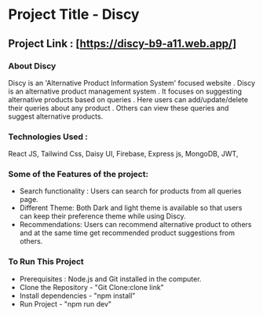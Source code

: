 # Project Title - Discy
## Project Link : [https://discy-b9-a11.web.app/]


### About Discy

Discy is an 'Alternative Product Information System' focused website . Discy is an alternative product management system . It focuses on suggesting alternative products based on queries . Here users can add/update/delete their queries about any product . Others can view these queries and suggest alternative products. 

### Technologies Used :

React JS, Tailwind Css, Daisy UI, Firebase, Express js, MongoDB, JWT, 

### Some of the Features of the project:
- Search functionality : Users can search for products from all queries page. 
- Different Theme: Both Dark and light theme is available so that users can keep their preference theme while using Discy. 
- Recommendations: Users can recommend alternative product to others and at the same time get recommended product suggestions from others. 

### To Run This Project

- Prerequisites : Node.js and Git installed in the computer.
- Clone the Repository - "Git Clone:clone link"
- Install dependencies - "npm install"
- Run Project - "npm run dev"





